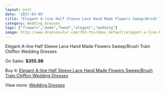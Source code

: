 ```yaml
---
layout: post
date: '2017-03-09'
title: "Elegant A-line Half Sleeve Lace Hand Made Flowers Sweep/Brush Train Chiffon Wedding Dresses"
category: Wedding Dresses
tags: ["flowers","made","hand","elegant","wedding"]
image: http://www.dressesular.com/763-thickbox_default/elegant-a-line-half-sleeve-lace-hand-made-flowers-sweep-brush-train-chiffon-wedding-dresses.jpg
---
```

Elegant A-line Half Sleeve Lace Hand Made Flowers Sweep/Brush Train Chiffon Wedding Dresses

On Sales: **$355.98**
<a href="https://www.dressesular.com/wedding-dresses/196-elegant-a-line-half-sleeve-lace-hand-made-flowers-sweep-brush-train-chiffon-wedding-dresses.html"><amp-img layout="responsive" width="600" height="600" src="//www.dressesular.com/763-thickbox_default/elegant-a-line-half-sleeve-lace-hand-made-flowers-sweep-brush-train-chiffon-wedding-dresses.jpg" alt="Elegant A-line Half Sleeve Lace Hand Made Flowers Sweep/Brush Train Chiffon Wedding Dresses 0" /></a>
<a href="https://www.dressesular.com/wedding-dresses/196-elegant-a-line-half-sleeve-lace-hand-made-flowers-sweep-brush-train-chiffon-wedding-dresses.html"><amp-img layout="responsive" width="600" height="600" src="//www.dressesular.com/764-thickbox_default/elegant-a-line-half-sleeve-lace-hand-made-flowers-sweep-brush-train-chiffon-wedding-dresses.jpg" alt="Elegant A-line Half Sleeve Lace Hand Made Flowers Sweep/Brush Train Chiffon Wedding Dresses 1" /></a>

Buy it: [Elegant A-line Half Sleeve Lace Hand Made Flowers Sweep/Brush Train Chiffon Wedding Dresses](https://www.dressesular.com/wedding-dresses/196-elegant-a-line-half-sleeve-lace-hand-made-flowers-sweep-brush-train-chiffon-wedding-dresses.html "Elegant A-line Half Sleeve Lace Hand Made Flowers Sweep/Brush Train Chiffon Wedding Dresses")

View more: [Wedding Dresses](https://www.dressesular.com/3-wedding-dresses "Wedding Dresses")